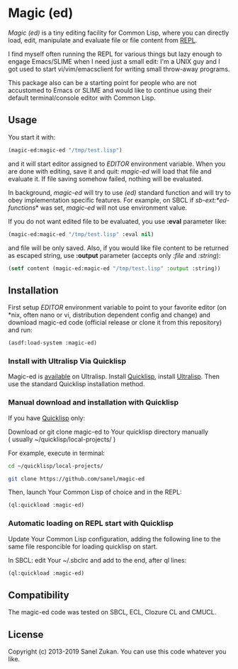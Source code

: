 # Magic (ed)

*Magic (ed)* is a tiny editing facility for Common Lisp, where you can
directly load, edit, manipulate and evaluate file or file content from
[REPL](http://en.wikipedia.org/wiki/Read%E2%80%93eval%E2%80%93print_loop_).

I find myself often running the REPL for various things but lazy enough to
engage Emacs/SLIME when I need just a small edit: I'm a UNIX guy
and I got used to start vi/vim/emacsclient for writing small
throw-away programs.

This package also can be a starting point for people who are not
accustomed to Emacs or SLIME and would like to continue using their
default terminal/console editor with Common Lisp.

## Usage

You start it with:

```lisp
(magic-ed:magic-ed "/tmp/test.lisp")
```

and it will start editor assigned to *EDITOR* environment
variable. When you are done with editing, save it and quit: *magic-ed*
will load that file and evaluate it. If file saving somehow failed, nothing
will be evaluated. 

In background, *magic-ed* will try to use *(ed)* standard function and
will try to obey implementation specific features. For example, on
SBCL if *sb-ext:\*ed-functions** was set, *magic-ed* will not use
environment value.

If you do not want edited file to be evaluated, you use **:eval** parameter
like:

```lisp
(magic-ed:magic-ed "/tmp/test.lisp" :eval nil)
```

and file will be only saved. Also, if you would like file content to
be returned as escaped string, use **:output** parameter (accepts only
*:file* and *:string*):

```lisp
(setf content (magic-ed:magic-ed "/tmp/test.lisp" :output :string))
```

## Installation

First setup *EDITOR* environment variable to point to your favorite
editor (on *nix, often nano or vi, distribution dependent config and change) and 
download magic-ed code (official release or clone it from this repository) and run:

```lisp
(asdf:load-system :magic-ed)
```
### Install with Ultralisp Via Quicklisp 

Magic-ed is [available](https://ultralisp.org/projects/sanel/magic-ed) on Ultralisp. 
Install [Quicklisp](http://www.quicklisp.org), install [Ultralisp](https://ultralisp.org/).
Then use the standard Quicklisp installation method. 

### Manual download and installation with Quicklisp
If you have [Quicklisp](http://www.quicklisp.org) only:

Download or git clone magic-ed to Your quicklisp directory manually  
( usually ~/quicklisp/local-projects/ )

For example, execute in terminal:

```bash
cd ~/quicklisp/local-projects/

git clone https://github.com/sanel/magic-ed 
```

Then, launch Your Common Lisp of choice and in the REPL: 

```lisp
(ql:quickload :magic-ed)
```

### Automatic loading on REPL start with Quicklisp

Update Your Common Lisp configuration, adding the following line 
to the same file responcible for loading quicklisp on start.

In SBCL: edit Your ~/.sbclrc and add to the end, after ql lines:

```lisp
(ql:quickload :magic-ed)
```

## Compatibility 
The magic-ed code was tested on SBCL, ECL, Clozure CL and CMUCL.
## License

Copyright (c) 2013-2019 Sanel Zukan. You can use this code whatever you
like.
